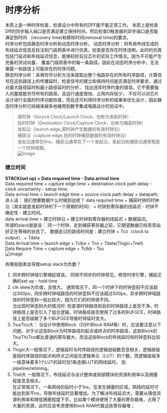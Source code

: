 # 时序分析
本质上是一种时序检查，检查设计中所有的DFF能不能正常工作。 本质上是检查Dff的同步输入端口是否满足建立保持时间，然后检查D触发器的异步端口是否能满足恢时间
（recovery time)和移除时间(removal time)的要求。  
时序分析包括静态时序分析和动态时序分析。 
动态时序分析：将布局布线生成的布线延迟信息反标注到门级网表中进行仿真，检查是否存在时序违例。此时的仿真包括门延迟和布线延迟信息，能够较好反应芯片的实际工作情况。因为不可能产生完备的测试向量，
覆盖门级网表中的每一条路径。因此在动态时序分析中，无法暴露一些路径上可能存在的时序问题。   
静态时序分析：采用穷尽分析方法来提取出整个电路存在的所有时序路径，计算信号在这些路径上的传播延时，检查信号的建立和保持时间是否满足时序要求，通过对最大路径延时和最小路径延时的分析，
找出违背时序约束的错误。它不需要输入向量就能穷尽所有的路径，且运行速度很快、占用内存较少，
不仅可以对芯片设计进行全面的时序功能检查，而且还可利用时序分析的结果来优化设计，因此静态时序分析已经越来越多地被用到数字集成电路设计的验证中。   

> 源时钟（Source Clock/Launch Clock，也称为发起时钟）  
> 目的时钟（Destination Clock/Capture Clock，也称为捕获时钟）  
> 发起沿（launch edge,源时钟产生数据的有效时钟沿）  
> 捕获沿（capture edge,目的时钟捕获数据的有效时钟沿）  
发起沿通常在0ns，捕获沿通常在下一个发起沿，发起沿和捕获沿通常相差一个时钟周期。  
![image](https://github.com/user-attachments/assets/bee81177-3a7c-4b9c-847e-6dd16b95b877)   

### 建立时间
**STACK(set up) = Data required time - Data arrival time**     
Data required time = capture edge time + destination clock path delay - clock uncertainty - setup time;  
Data arrival time = launch edge time + source clock path delay + datapath;  
讲人话： 我们想要数据什么时候到达呢？ data required time = 捕获时钟的时钟沿（其实就是发起时钟的下一个周期的时间） + 时钟到寄存器的线延迟 - 时钟不确定性 - 建立时间。   
data arrival time = 建立时钟沿 + 建立时钟到寄存器的线延迟 + 数据延迟。     
所谓的slack就是说： 同一个时钟，走到捕获寄存器之前，它期望数据已经乖乖站好正在等候的状态了。 数据走过的路径时间是：建立时钟 + Tco（clock to output） + Tdata     
Data Arrival time = launch edge + Tclka + Tco + Tdata(Tlogic+Tnet)       
Data Require Time = capture edge + Tclkb - Tsu    
![image](https://github.com/user-attachments/assets/174afd38-648a-4190-8692-94584a40e091)   

有哪些因素会导致setup slack为负数？ 
1. 同步跨时钟域引擎捕捉错误。 同频不同步的时钟常见，修改时序引擎，捕捉正确的set up - hold time    
2. clk skew为负值，且很大。 通常情况下，同一个时钟下的时钟歪斜不应该超过300ps，同步跨时钟域路径的时钟歪斜不应该超过500ps，异步跨时钟域路径的时钟歪斜一般比较大，因为它们的时钟源不同。   
当出现时钟歪斜大的情况时: 检查源时钟路径和目的时钟路径上是否干净，时钟路径上是否引入了组合逻辑，时钟路径是否使用了过多的BUFGCE，时钟路径上是否级联了多个BUFGCE导致时钟延时变大。    
3. Tsu/Tco大： 当设计中使用Block（DSP/Block RAM等）时，应该要注意以下问题。对于以这些Block为时序路径的起点或终点的时序路径，这些Block的Tsu/Th/Tco都比普通的寄存器大，而且这些Block的布线延时和时钟歪斜比较大。     
4. Tlogic大一般情况下，逻辑延时与时序路径的逻辑层级数息息相关，逻辑层级是指时序路径的起点和终点之间组合逻辑单元（LUT）的个数，而逻辑层级多一级意味着多1个LUT的延时加1条连接LUT的网线延时。 加pipeline/retiming。
5. Tnet大 一般情况下，布线延迟与设计整体或局部模块的资源利用率以及拥塞程度息息相关。   
在正常情况下，一条网线的延时小于1ns，在发生拥塞的区域，网线的延时可能达到若干ns，导致布线延时显著增加。为了解决布线延迟大，需要从降低资源利用率和降低拥塞程度下手，比如某个模块使用了大量的寄存器堆，占用了大量的资源，此时应该考虑使用Block RAM代替这些寄存器堆；   

